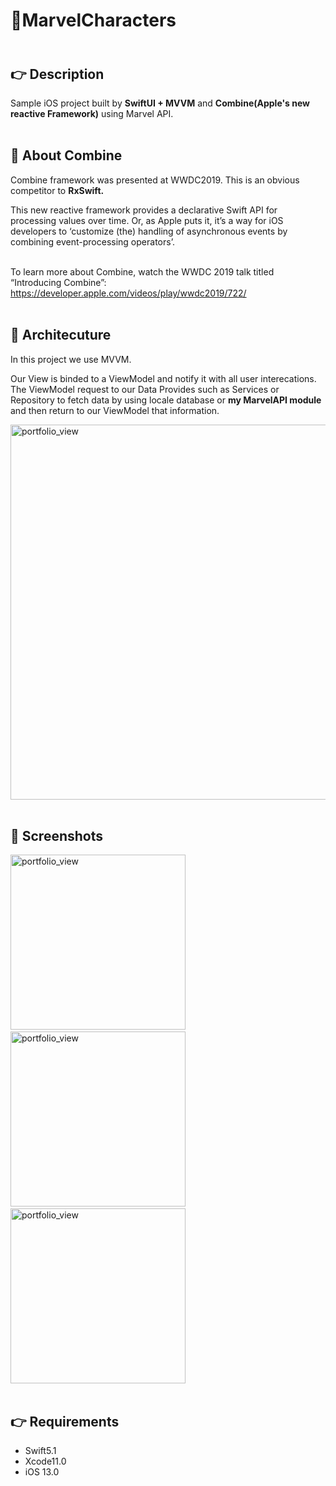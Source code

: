 # 🦸MarvelCharacters 

## <br /> 👉 Description
Sample iOS project built by <b>SwiftUI + MVVM</b> and <b>Combine(Apple's new reactive Framework)</b> using Marvel API.  <br /> <br />


## 🚀 About Combine  
Combine framework was presented at WWDC2019. This is an obvious competitor to <b>RxSwift.</b> <br /> 

This new reactive framework provides a declarative Swift API for processing values over time. Or, as Apple puts it, it’s a way for iOS developers to ‘customize (the) handling of asynchronous events by combining event-processing operators’.<br /> <br />

To learn more about Combine, watch the WWDC 2019 talk titled “Introducing Combine”: https://developer.apple.com/videos/play/wwdc2019/722/ <br /><br />

## 📖 Architecuture
In this project we use MVVM.

Our View is binded to a ViewModel and notify it with all user interecations. The ViewModel request to our Data Provides such as Services or Repository to fetch data by using locale database or <b> my MarvelAPI module </b> and then return to our ViewModel that information. 

<img width="600" alt="portfolio_view" src="https://1.bp.blogspot.com/-1pR5uwXSAXI/XsJA1_CIxFI/AAAAAAAAA_k/cNwNi4PoXNwpMj5dMceNPlVXDg-0nsfOQCLcBGAsYHQ/s1600/mvvm-with-swiftui-and-combine-61-638.jpg" ><br /><br />


## 📲 Screenshots

<img width="280" alt="portfolio_view" src="https://1.bp.blogspot.com/-MmwItK_kRlY/XsJAz_XC0eI/AAAAAAAAA_g/BOVwcq2Q7P4RDlkmztZU1Ch3BluFkL3sgCLcBGAsYHQ/s1600/Simulator%2BScreen%2BShot%2B-%2BiPhone%2B8%2B-%2B2020-05-18%2Bat%2B10.43.17.png" >  &nbsp; &nbsp; <img width="280" alt="portfolio_view" src="https://1.bp.blogspot.com/-Bdcln8gPNnM/XsJAzIU3O1I/AAAAAAAAA_c/nO1Mt2N64TIwO-d7Vzyov3APH-fqryyBQCLcBGAsYHQ/s1600/Simulator%2BScreen%2BShot%2B-%2BiPhone%2B8%2B-%2B2020-05-18%2Bat%2B10.43.23.png" > &nbsp; &nbsp; <img width="280" alt="portfolio_view" src="https://1.bp.blogspot.com/-Hx2DgnqaHN0/XsJA3MRUFqI/AAAAAAAAA_o/H0AXYbhBim85BZP7a_mp9zI9DAxknTBhwCLcBGAsYHQ/s1600/Simulator%2BScreen%2BShot%2B-%2BiPhone%2B8%2B-%2B2020-05-18%2Bat%2B10.43.25.png" > <br /><br />


 
## 👉 Requirements

* Swift5.1 <br />
* Xcode11.0 <br />
* iOS 13.0 <br /><br /><br />


